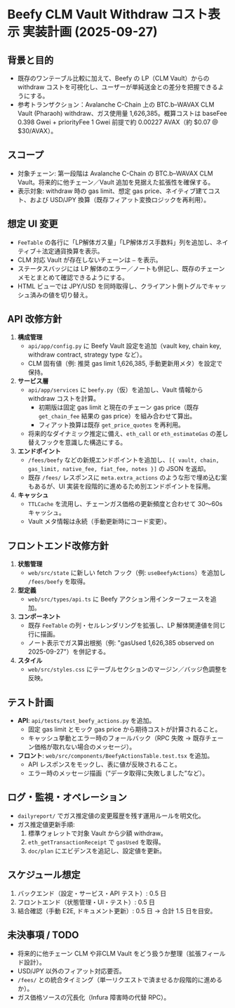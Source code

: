 # Beefy CLM Vault Withdraw コスト表示 実装計画 (2025-09-27)

## 背景と目的
- 既存のワンテーブル比較に加えて、Beefy の LP（CLM Vault）からの withdraw コストを可視化し、ユーザーが単純送金との差分を把握できるようにする。
- 参考トランザクション：Avalanche C-Chain 上の BTC.b–WAVAX CLM Vault (Pharaoh) withdraw、ガス使用量 1,626,385。概算コストは baseFee 0.398 Gwei + priorityFee 1 Gwei 前提で約 0.00227 AVAX（約 $0.07 @ $30/AVAX）。

## スコープ
- 対象チェーン: 第一段階は Avalanche C-Chain の BTC.b–WAVAX CLM Vault。将来的に他チェーン／Vault 追加を見据えた拡張性を確保する。
- 表示対象: withdraw 時の gas limit、想定 gas price、ネイティブ建てコスト、および USD/JPY 換算（既存フィアット変換ロジックを再利用）。

## 想定 UI 変更
- `FeeTable` の各行に「LP解体ガス量」「LP解体ガス手数料」列を追加し、ネイティブ＋法定通貨換算を表示。
- CLM 対応 Vault が存在しないチェーンは `—` を表示。
- ステータスバッジには LP 解体のエラー／ノートも併記し、既存のチェーンメモとまとめて確認できるようにする。
- HTML ビューでは JPY/USD を同時取得し、クライアント側トグルでキャッシュ済みの値を切り替え。

## API 改修方針
1. **構成管理**
   - `api/app/config.py` に Beefy Vault 設定を追加（vault key, chain key, withdraw contract, strategy type など）。
   - CLM 固有値（例: 推奨 gas limit 1,626,385, 手動更新用メタ）を設定で保持。
2. **サービス層**
   - `api/app/services` に `beefy.py`（仮）を追加し、Vault 情報から withdraw コストを計算。
     - 初期版は固定 gas limit と現在のチェーン gas price（既存 `get_chain_fee` 結果の gas price）を組み合わせて算出。
     - フィアット換算は既存 `get_price_quotes` を再利用。
   - 将来的なダイナミック推定に備え、`eth_call` or `eth_estimateGas` の差し替えフックを意識した構造にする。
3. **エンドポイント**
   - `/fees/beefy` などの新規エンドポイントを追加し、`[{ vault, chain, gas_limit, native_fee, fiat_fee, notes }]` の JSON を返却。
   - 既存 `/fees/` レスポンスに `meta.extra_actions` のような形で埋め込む案もあるが、UI 実装を段階的に進めるため別エンドポイントを採用。
4. **キャッシュ**
   - `TTLCache` を流用し、チェーンガス価格の更新頻度と合わせて 30～60s キャッシュ。
   - Vault メタ情報は永続（手動更新時にコード変更）。

## フロントエンド改修方針
1. **状態管理**
   - `web/src/state` に新しい fetch フック（例: `useBeefyActions`）を追加し `/fees/beefy` を取得。
2. **型定義**
   - `web/src/types/api.ts` に Beefy アクション用インターフェースを追加。
3. **コンポーネント**
   - 既存 `FeeTable` の列・セルレンダリングを拡張し、LP 解体関連値を同じ行に描画。
   - ノート表示でガス算出根拠（例: "gasUsed 1,626,385 observed on 2025-09-27"）を併記する。
4. **スタイル**
   - `web/src/styles.css` にテーブルセクションのマージン／バッジ色調整を反映。

## テスト計画
- **API**: `api/tests/test_beefy_actions.py` を追加。
  - 固定 gas limit とモック gas price から期待コストが計算されること。
  - キャッシュ挙動とエラー時のフォールバック（RPC 失敗 → 既存チェーン価格が取れない場合のメッセージ）。
- **フロント**: `web/src/components/BeefyActionsTable.test.tsx` を追加。
  - API レスポンスをモックし、表に値が反映されること。
  - エラー時のメッセージ描画（“データ取得に失敗しました”など）。

## ログ・監視・オペレーション
- `dailyreport/` でガス推定値の変更履歴を残す運用ルールを明文化。
- ガス推定値更新手順:
  1. 標準ウォレットで対象 Vault から少額 withdraw。
  2. `eth_getTransactionReceipt` で `gasUsed` を取得。
  3. `doc/plan` にエビデンスを追記し、設定値を更新。

## スケジュール想定
1. バックエンド（設定・サービス・API テスト）: 0.5 日
2. フロントエンド（状態管理・UI・テスト）: 0.5 日
3. 結合確認（手動 E2E, ドキュメント更新）: 0.5 日
→ 合計 1.5 日を目安。

## 未決事項 / TODO
- 将来的に他チェーン CLM や非CLM Vault をどう扱うか整理（拡張フィールド設計）。
- USD/JPY 以外のフィアット対応要否。
- `/fees/` との統合タイミング（単一リクエストで済ませるか段階的に進めるか）。
- ガス価格ソースの冗長化（Infura 障害時の代替 RPC）。
